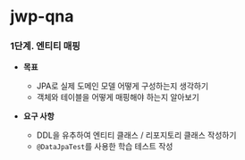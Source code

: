 # jwp-qna

### 1단계. 엔티티 매핑
- **목표**
    - JPA로 실제 도메인 모델 어떻게 구성하는지 생각하기
    - 객체와 테이블을 어떻게 매핑해야 하는지 알아보기

- **요구 사항**
    - DDL을 유추하여 엔티티 클래스 / 리포지토리 클래스 작성하기
    - `@DataJpaTest`를 사용한 학습 테스트 작성
